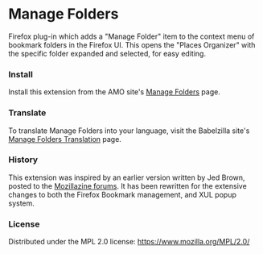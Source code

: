 # Manage Folders
Firefox plug-in which adds a "Manage Folder" item to the context menu of bookmark folders in the Firefox UI. This opens the "Places Organizer" with the specific folder expanded and selected, for easy editing.

### Install
Install this extension from the AMO site's [Manage Folders](https://addons.mozilla.org/firefox/addon/7907) page.

### Translate
To translate Manage Folders into your language, visit the Babelzilla site's [Manage Folders Translation](http://www.babelzilla.org/index.php?Itemid=264&extension=5148&type=show) page.

### History
This extension was inspired by an earlier version written by Jed Brown, posted to the [Mozillazine forums](http://forums.mozillazine.org/viewtopic.php?f=19&t=322160). It has been rewritten for the extensive changes to both the Firefox Bookmark management, and XUL popup system.

### License
Distributed under the MPL 2.0 license: https://www.mozilla.org/MPL/2.0/
